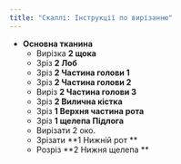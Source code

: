 ```yaml
---
title: "Скаллі: Інструкції по вирізанню"
---
```


- **Основна тканина**
  - Вирізка **2 щока**
  - Зріз **2 Лоб**
  - Зріз **2 Частина голови 1**
  - Зріз **2 Частина голови 2**
  - Виріз **2 Частина голови 3**
  - Зріз **2 Вилична кістка**
  - Зріз **1 Верхня частина рота**
  - Зріз **1 щелепа Підлога**
  - Вирізати 2 око.
  - Зрізати **1 Нижній рот **
  - Розріз **2 Нижня щелепа **

